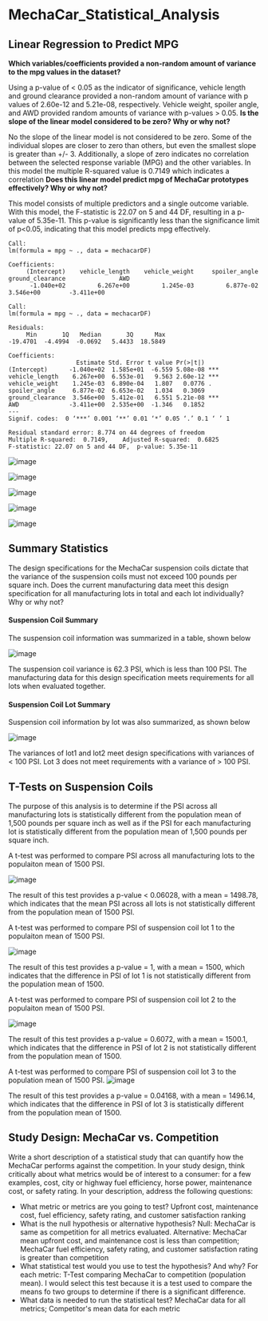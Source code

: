 # MechaCar_Statistical_Analysis

## Linear Regression to Predict MPG
**Which variables/coefficients provided a non-random amount of variance to the mpg values in the dataset?**

Using a p-value of < 0.05 as the indicator of significance, vehicle length and ground clearance provided a non-random amount of variance with p values of 2.60e-12 and 5.21e-08, respectively. Vehicle weight, spoiler angle, and AWD provided random amounts of variance with p-values > 0.05.
**Is the slope of the linear model considered to be zero? Why or why not?**

No the slope of the linear model is not considered to be zero. Some of the individual slopes are closer to zero than others, but even the smallest slope is greater than +/- 3. Additionally, a slope of zero indicates no correlation between the selected response variable (MPG) and the other variables. In this model the multiple R-squared value is 0.7149 which indicates a correlation
**Does this linear model predict mpg of MechaCar prototypes effectively? Why or why not?**

This model consists of multiple predictors and a single outcome variable. With this model, the F-statistic is 22.07 on 5 and 44 DF, resulting in a p-value of 5.35e-11. This p-value is significantly less than the significance limit of p<0.05, indicating that this model predicts mpg effectively.
```
Call:
lm(formula = mpg ~ ., data = mechacarDF)

Coefficients:
     (Intercept)    vehicle_length    vehicle_weight     spoiler_angle  ground_clearance               AWD  
      -1.040e+02         6.267e+00         1.245e-03         6.877e-02         3.546e+00        -3.411e+00  

Call:
lm(formula = mpg ~ ., data = mechacarDF)

Residuals:
     Min       1Q   Median       3Q      Max 
-19.4701  -4.4994  -0.0692   5.4433  18.5849 

Coefficients:
                   Estimate Std. Error t value Pr(>|t|)    
(Intercept)      -1.040e+02  1.585e+01  -6.559 5.08e-08 ***
vehicle_length    6.267e+00  6.553e-01   9.563 2.60e-12 ***
vehicle_weight    1.245e-03  6.890e-04   1.807   0.0776 .  
spoiler_angle     6.877e-02  6.653e-02   1.034   0.3069    
ground_clearance  3.546e+00  5.412e-01   6.551 5.21e-08 ***
AWD              -3.411e+00  2.535e+00  -1.346   0.1852    
---
Signif. codes:  0 ‘***’ 0.001 ‘**’ 0.01 ‘*’ 0.05 ‘.’ 0.1 ‘ ’ 1

Residual standard error: 8.774 on 44 degrees of freedom
Multiple R-squared:  0.7149,	Adjusted R-squared:  0.6825 
F-statistic: 22.07 on 5 and 44 DF,  p-value: 5.35e-11

```
![image](https://github.com/MDHetrick/MechaCar_Statistical_Analysis/blob/main/resources/vehicle_length.png)

![image](https://github.com/MDHetrick/MechaCar_Statistical_Analysis/blob/main/resources/vehicle_weight.png)

![image](https://github.com/MDHetrick/MechaCar_Statistical_Analysis/blob/main/resources/spoiler_angle.png)

![image](https://github.com/MDHetrick/MechaCar_Statistical_Analysis/blob/main/resources/ground_clearance.png)

![image](https://github.com/MDHetrick/MechaCar_Statistical_Analysis/blob/main/resources/AWD.png)


## Summary Statistics
The design specifications for the MechaCar suspension coils dictate that the variance of the suspension coils must not exceed 100 pounds per square inch. Does the current manufacturing data meet this design specification for all manufacturing lots in total and each lot individually? Why or why not?

#### Suspension Coil Summary
The suspension coil information was summarized in a table, shown below

![image](https://github.com/MDHetrick/MechaCar_Statistical_Analysis/blob/main/resources/suspension_coil_summary.png)

The suspension coil variance is 62.3 PSI, which is less than 100 PSI. The manufacturing data for this design specification meets requirements for all lots when evaluated together.  

#### Suspension Coil Lot Summary
Suspension coil information by lot was also summarized, as shown below

![image](https://github.com/MDHetrick/MechaCar_Statistical_Analysis/blob/main/resources/coil_lot_summary.png)

The variances of lot1 and lot2 meet design specifications with variances of < 100 PSI. Lot 3 does not meet requirements with a variance of > 100 PSI.



## T-Tests on Suspension Coils
The purpose of this analysis is to determine if the PSI across all manufacturing lots is statistically different from the population mean of 1,500 pounds per square inch as well as if the PSI for each manufacturing lot is statistically different from the population mean of 1,500 pounds per square inch.

A t-test was performed to compare PSI across all manufacturing lots to the populaiton mean of 1500 PSI.

![image](https://github.com/MDHetrick/MechaCar_Statistical_Analysis/blob/main/resources/all_lot_t.png)

The result of this test provides a p-value < 0.06028, with a mean = 1498.78, which indicates that the mean PSI across all lots is not statistically different from the population mean of 1500 PSI.


A t-test was performed to compare PSI of suspension coil lot 1 to the populaiton mean of 1500 PSI.

![image](https://github.com/MDHetrick/MechaCar_Statistical_Analysis/blob/main/resources/lot1t.png)

The result of this test provides a p-value = 1, with a mean = 1500, which indicates that the difference in PSI of lot 1 is not statistically different from the population mean of 1500.


A t-test was performed to compare PSI of suspension coil lot 2 to the populaiton mean of 1500 PSI.

![image](https://github.com/MDHetrick/MechaCar_Statistical_Analysis/blob/main/resources/lot2t.png)

The result of this test provides a p-value = 0.6072, with a mean = 1500.1, which indicates that the difference in PSI of lot 2 is not statistically different from the population mean of 1500.



A t-test was performed to compare PSI of suspension coil lot 3 to the population mean of 1500 PSI.
![image](https://github.com/MDHetrick/MechaCar_Statistical_Analysis/blob/main/resources/lot3t.png)

The result of this test provides a p-value = 0.04168, with a mean = 1496.14, which indicates that the difference in PSI of lot 3 is statistically different from the population mean of 1500.


## Study Design: MechaCar vs. Competition
Write a short description of a statistical study that can quantify how the MechaCar performs against the competition. In your study design, think critically about what metrics would be of interest to a consumer: for a few examples, cost, city or highway fuel efficiency, horse power, maintenance cost, or safety rating.
In your description, address the following questions:
- What metric or metrics are you going to test?
Upfront cost, maintenance cost, fuel efficiency, safety rating, and customer satisfaction ranking
- What is the null hypothesis or alternative hypothesis?
Null: MechaCar is same as competition for all metrics evaluated. 
Alternative: MechaCar mean upfront cost, and maintenance cost is less than competition; MechaCar fuel efficiency, safety rating, and customer satisfaction rating is greater than competition
- What statistical test would you use to test the hypothesis? And why?
For each metric: T-Test comparing MechaCar to competition (population mean). I would select this test because it is a test used to compare the means fo two groups to determine if there is a significant difference.
- What data is needed to run the statistical test?
MechaCar data for all metrics; Competitor's mean data for each metric



